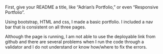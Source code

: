 First, give your README a title, like “Adrian’s Portfolio,” or even “Responsive Portfolio”.  

Using bootstrap, HTML and css, I made a basic portfolio. I included a nav bar that is consistent on all three pages. 

Although the page is running, I am not able to use the deployable link from github and there are several problems when I run the code through a validator and I do not understand or know how/where to fix the errors.